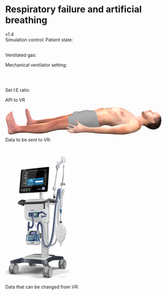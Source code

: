
# Respiratory failure and artificial breathing 

<div class="w3-row">
<div class="w3-half">
<div class="w3-left w3-small">v1.4&nbsp;</div>
Simulation control: <bdl-fmi id="idfmi" mode="continuous" src="modelECMORespiratoryVR_ECMOSimNoRegVentilatorVC4.js" fminame="modelECMORespiratoryVR_ECMOSimNoRegVentilatorVC4" tolerance="0.0000001" starttime="0" fstepsize="0.1" fpslimit="10" guid="{35ce3a9c-e1e3-4664-9848-4222b949f268}" valuereferences="637537985,905970425,905969984,905970853,905970388,905969947,905970816,16777229,16777230,16777583,16777584,16777585,16777223,100663306,16777224,16777225" valuelabels="lungs.volume,Veins.chemicalSolution.bloodGases.sO2,Arteries.chemicalSolution.bloodGases.sO2,Tissue.chemicalSolution.bloodGases.sO2,Veins.chemicalSolution.bloodGases.pH,Arteries.chemicalSolution.bloodGases.pH,Tissue.chemicalSolution.bloodGases.pH,RR,TV,ventilatorSCMV.Iratio,ventilatorSCMV.Eratio,ventilatorSCMV.pause,AirO2,AirN2,AirCO2,AirH2O" inputs="idrate,16777229,1,60,t;idtv,16777230,1,1000000,t;idiratio,16777583,1,1,t;ideratio,16777584,1,1,t;idpause,16777585,1,100,t;ido2,16777223,1,100,t;idco2,16777224,1,100,t;idh2o,16777225,1,100,t;idshunts,16777226,1,100,t;iddeadspace,16777231,1,1000000,t" inputlabels="RR,TV,ventilatorSCMV.Iratio,ventilatorSCMV.Eratio,ventilatorSCMV.pause,AirO2,AirCO2,AirH2O,Shunts,DV"></bdl-fmi>
Patient state: <br/>
<bdl-buttonparams title="Normal" ids="idshunts,iddeadspace" values="2,150"></bdl-buttonparams> <bdl-buttonparams title="Moderate respiration failure" ids="idshunts,iddeadspace" values="38,400"></bdl-buttonparams> 
<bdl-buttonparams title="Severe failure" ids="idshunts,iddeadspace" values="58,450"></bdl-buttonparams><br/>
<bdl-range id="patientstate" min="0" max="3" step="1" default="1" fromid="vrapi" refindex="6"></bdl-range>

Ventilated gas: <!--bdl-buttonparams title="Normal" ids="ido2,idco2,idh2o" values="21,0.03,6"></bdl-buttonparams>
<bdl-buttonparams title="O2 40%" ids="ido2,idco2,idh2o" values="40,0.03,6"></bdl-buttonparams>
<bdl-buttonparams title="O2 60%" ids="ido2,idco2,idh2o" values="60,0.03,6"></bdl-buttonparams-->
<bdl-range id="ido2" title="O2 %" min="5" max="93" default="21" fromid="vrapi" refindex="5"></bdl-range><br/>
<div class="w3-hide">
<bdl-range id="iddeadspace" title="dead space" min="100" max="4500" default="150"></bdl-range>
<bdl-range id="idshunts" title="L-V shunts %" min="5" max="95" default="2"></bdl-range>
<bdl-range id="ido2" title="O2 %" min="5" max="93" default="21" fromid="vrapi" refindex="5"></bdl-range>
<bdl-range id="idco2" title="CO2 %" min="0" max="10" default="0.03" step="0.01"></bdl-range>
<bdl-range id="idh2o" title="CO2 %" min="0" max="10" default="6" step="0.1"></bdl-range>
</div>

Mechanical ventilator setting:<br/>
<bdl-range id="idrate" title="Breathing rate (1/min)" min="1" max="120" default="12" step="1" fromid="vrapi" refindex="0"></bdl-range><br/>
<!--bdl-range id="idmuscle" title="Breathing force (%)" min="10" max="400" default="100" step="1" fromid="vrapi" refindex="0"></bdl-range-->
<bdl-range id="idtv" title="Vt - tidal volume (ml)" min="200" max="1000" default="500" step="1" fromid="vrapi" refindex="1"></bdl-range><br/>
<div class="w3-hide">
<bdl-range id="idiratio" min="1" max="4" default="1" step="1"fromid="vrapi" refindex="2"></bdl-range>
<bdl-range id="ideratio" min="1" max="9" default="4" step="1" fromid="vrapi" refindex="3"></bdl-range>
</div>
Set I:E ratio 
<bdl-buttonparams title="1:1" ids="idiratio,ideratio" values="1,1"></bdl-buttonparams>
<bdl-buttonparams title="1:4" ids="idiratio,ideratio" values="1,2"></bdl-buttonparams>
<bdl-buttonparams title="2:1" ids="idiratio,ideratio" values="2,1"></bdl-buttonparams>
<bdl-buttonparams title="3:2" ids="idiratio,ideratio" values="3,2"></bdl-buttonparams></br>
<bdl-range id="idpause" title="pause (%)" min="0" max="70" default="0" step="1" fromid="vrapi" refindex="4"></bdl-range>

<!--bdl-fmi id="idfmi" mode="continuous" src="MinimalRespiration.js" fminame="MinimalRespiration" tolerance="0.000001" starttime="0" fstepsize="0.2" guid="{d0393898-9a87-4ac9-904f-355fd73a976f}" valuereferences="637536225,905969702,905969728,16777228,16777223" valuelabels="lungs.volume,pCO2.partialPressure,pO2.partialPressure,Pmin,RespiratoryRate" inputs="idrate,16777223,1,60,t;idmuscle,16777228,-1000,100,t" inputlabels="RespirationRate,Pmin" fpslimit="5"></bdl-fmi-->


<bdl-chartjs-time width="400" height="200" fromid="idfmi" labels="lungs volume"  refindex="0" refvalues="1"></bdl-chartjs-time>
<bdl-chartjs-time width="400" height="200" fromid="idfmi" labels="sO2 veins,sO2 arteries,sO2 tissues" refindex="1" refvalues="3"></bdl-chartjs-time>


</div>
<div class="w3-half">

API to VR
<bdl-remote-value remoteurl="http://localhost:5000/vrapi" interval="1000" id="vrapi" inputs="volume;sO2"></bdl-remote-value>

![body](body.png)
Data to be sent to VR:<br/>
<bdl-range id="volume" title="Lung volume (m3)" min="0.0001" max="0.01" default="0.002" step="0.000001" fromid="idfmi" refindex="0"></bdl-range><br/>
<bdl-range id="sO2" min="0" max="1" default="0" step="0.01" title="so2"  fromid="idfmi" refindex="2"></bdl-range>
<div class="w3-row">
<div class="w3-third">

![hamiltonc6](hamiltonc6.png)
</div>
<div class="w3-twothird">

Data that can be changed from VR:<br/>
<bdl-chartjs-time width="300" height="90" fromid="idfmi" labels="RR" initialdata="0" refindex="7" refvalues="1"></bdl-chartjs-time>
<bdl-chartjs-time width="300" height="90" fromid="idfmi" labels="Vt (mandatory tidal volume)" initialdata="" refindex="8" refvalues="1"></bdl-chartjs-time>
<bdl-chartjs-time width="300" height="90" fromid="idfmi" labels="I,E ratio" initialdata="" refindex="9" refvalues="2"></bdl-chartjs-time>
<bdl-chartjs-time width="300" height="90" fromid="idfmi" labels="pause %" initialdata="" refindex="11" refvalues="1"></bdl-chartjs-time>
<bdl-chartjs-time width="300" height="90" fromid="idfmi" labels="O2 %" initialdata="" refindex="12" refvalues="1" convertors="100,1"></bdl-chartjs-time>

</div>
</div>

</div>
</div>
